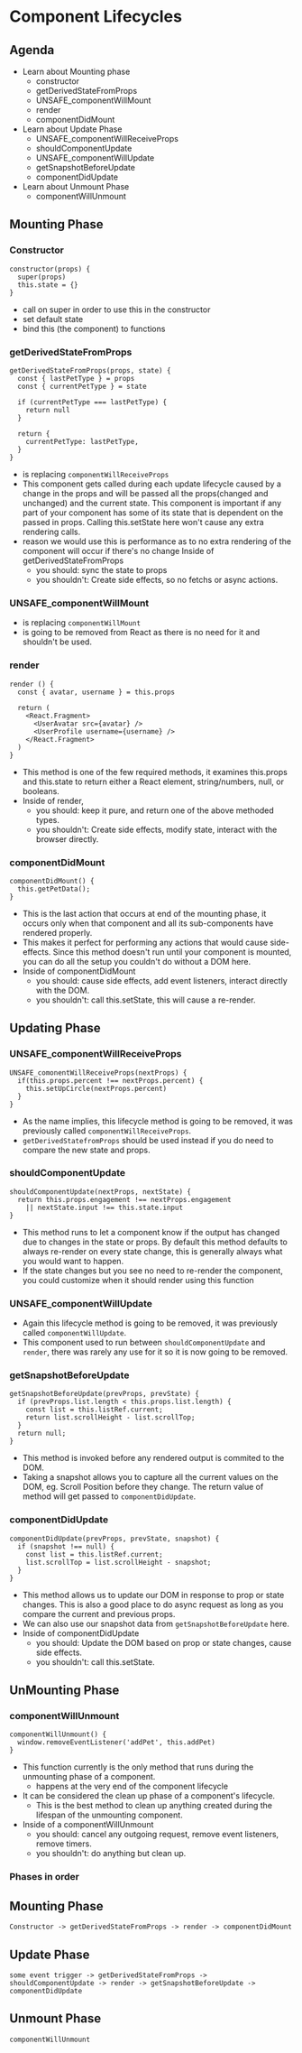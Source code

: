 # Component Lifecycles
## **Agenda**
- Learn about Mounting phase
  - constructor
  - getDerivedStateFromProps
  - UNSAFE_componentWillMount
  - render
  - componentDidMount
- Learn about Update Phase
  - UNSAFE_componentWillReceiveProps
  - shouldComponentUpdate
  - UNSAFE_componentWillUpdate
  - getSnapshotBeforeUpdate
  - componentDidUpdate
- Learn about Unmount Phase
  - componentWillUnmount

## Mounting Phase
### Constructor
```
constructor(props) {
  super(props)
  this.state = {}
}
```
- call on super in order to use this in the constructor
- set default state
- bind this (the component) to functions

### getDerivedStateFromProps
```
getDerivedStateFromProps(props, state) { 
  const { lastPetType } = props
  const { currentPetType } = state
  
  if (currentPetType === lastPetType) { 
    return null
  }
  
  return {
    currentPetType: lastPetType,
  }
}
```
- is replacing `componentWillReceiveProps`
- This component gets called during each update lifecycle caused by a change in the props and will be passed all the props(changed and unchanged) and the current state. This component is important if any part of your component has some of its state that is dependent on the passed in props. Calling this.setState here won't cause any extra rendering calls.
- reason we would use this is performance as to no extra rendering of the component will occur if there's no change
Inside of getDerivedStateFromProps
  - you should: sync the state to props
  - you shouldn't: Create side effects, so no fetchs or async actions.

### UNSAFE_componentWillMount
- is replacing `componentWillMount`
- is going to be removed from React as there is no need for it and shouldn't be used.

### render
```
render () {
  const { avatar, username } = this.props

  return (
    <React.Fragment>
      <UserAvatar src={avatar} />
      <UserProfile username={username} />
    </React.Fragment>
  )
}
```
- This method is one of the few required methods, it examines this.props and this.state to return either a React element, string/numbers, null, or booleans.
- Inside of render,
  - you should: keep it pure, and return one of the above methoded types.
  - you shouldn't: Create side effects, modify state, interact with the browser directly.

### componentDidMount
```
componentDidMount() {
  this.getPetData();
}
```
- This is the last action that occurs at end of the mounting phase, it occurs only when that component and all its sub-components have rendered properly.
- This makes it perfect for performing any actions that would cause side-effects. Since this method doesn't run until your component is mounted, you can do all the setup you couldn't do without a DOM here.
- Inside of componentDidMount
  - you should: cause side effects, add event listeners, interact directly with the DOM.
  - you shouldn't: call this.setState, this will cause a re-render.

## Updating Phase
### UNSAFE_componentWillReceiveProps
```
UNSAFE_comonentWillReceiveProps(nextProps) {
  if(this.props.percent !== nextProps.percent) {
    this.setUpCircle(nextProps.percent)
  }
}
```
- As the name implies, this lifecycle method is going to be removed, it was previously called `componentWillReceiveProps`.
- `getDerivedStatefromProps` should be used instead if you do need to compare the new state and props.

### shouldComponentUpdate
```
shouldComponentUpdate(nextProps, nextState) {
  return this.props.engagement !== nextProps.engagement
    || nextState.input !== this.state.input
}
```
- This method runs to let a component know if the output has changed due to changes in the state or props. By default this method defaults to always re-render on every state change, this is generally always what you would want to happen.
- If the state changes but you see no need to re-render the component, you could customize when it should render using this function

### UNSAFE_componentWillUpdate
- Again this lifecycle method is going to be removed, it was previously called `componentWillUpdate`.
- This component used to run between `shouldComponentUpdate` and `render`, there was rarely any use for it so it is now going to be removed.

### getSnapshotBeforeUpdate
```
getSnapshotBeforeUpdate(prevProps, prevState) {
  if (prevProps.list.length < this.props.list.length) {
    const list = this.listRef.current;
    return list.scrollHeight - list.scrollTop;
  }
  return null;
}
```
- This method is invoked before any rendered output is commited to the DOM.
- Taking a snapshot allows you to capture all the current values on the DOM, eg. Scroll Position before they change. The return value of method will get passed to `componentDidUpdate`.

### componentDidUpdate
```
componentDidUpdate(prevProps, prevState, snapshot) {
  if (snapshot !== null) {
    const list = this.listRef.current;
    list.scrollTop = list.scrollHeight - snapshot;
  }
}
```
- This method allows us to update our DOM in response to prop or state changes. This is also a good place to do async request as long as you compare the current and previous props. 
- We can also use our snapshot data from `getSnapshotBeforeUpdate` here.
- Inside of componentDidUpdate
  - you should: Update the DOM based on prop or state changes, cause side effects.
  - you shouldn't: call this.setState.

## UnMounting Phase
### componentWillUnmount
```
componentWillUnmount() {
  window.removeEventListener('addPet', this.addPet) 
}
```
- This function currently is the only method that runs during the unmounting phase of a component.
  - happens at the very end of the component lifecycle
- It can be considered the clean up phase of a component's lifecycle.
  - This is the best method to clean up anything created during the lifespan of the unmounting component.
- Inside of a componentWillUnmount
  - you should: cancel any outgoing request, remove event listeners, remove timers.
  - you shouldn't: do anything but clean up.

### Phases in order
## Mounting Phase
```
Constructor -> getDerivedStateFromProps -> render -> componentDidMount
```

## Update Phase
```
some event trigger -> getDerivedStateFromProps -> shouldComponentUpdate -> render -> getSnapshotBeforeUpdate -> componentDidUpdate
```

## Unmount Phase
```
componentWillUnmount
```
